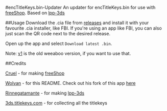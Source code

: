 
#encTitleKeys.bin-Updater
An updater for encTitleKeys.bin for use with [freeShop](https://github.com/Cruel/freeShop).
Based on [lpp-3ds](https://github.com/Rinnegatamante/lpp-3ds)

##Usage
Download the .cia file from [releases](/releases) and install it with your favourite .cia installer, like FBI. If you're using an app like FBI, you can also just scan the QR code next to the desired release.

Open up the app and select `Download latest .bin`.

Note: [v1](https://github.com/MatMaf/encTitleKeys.bin-Updater/releases/tag/v1.0) is the old weeaboo version, if you want to use that.

##Credits

[Cruel](https://github.com/Cruel/) - for making [freeShop](https://github.com/Cruel/freeShop)

[Wolvan](https://github.com/Wolvan) - for this README. Check out his fork of this app [here](https://github.com/Wolvan/encTitleKeys.bin-Updater)

[Rinnegatamante](https://github.com/Rinnegatamante/) - for making [lpp-3ds](https://github.com/Rinnegatamante/lpp-3ds)

[3ds.titlekeys.com](https://3ds.titlekeys.com/) - for collecting all the titlekeys
